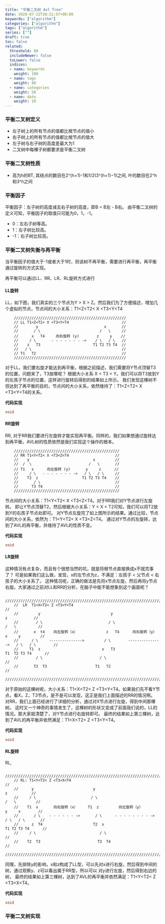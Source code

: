 ```yaml
---
title: "平衡二叉树 Avl Tree"
date: 2020-07-22T10:31:57+08:00
keywords: ["algorithm"]
categories: ["algorithm"]
tags: ["algorithm"]
series: [""]
draft: true
toc: false
related:
  threshold: 80
  includeNewer: false
  toLower: false
  indices:
  - name: keywords
    weight: 100
  - name: tags
    weight: 90
  - name: categories
    weight: 50
  - name: date
    weight: 10
---
```


### 平衡二叉树定义
- 左子树上的所有节点的值都比根节点的值小
- 右子树上的所有节点的值都比根节点的值大
- 左子树与右子树的高度差最大为1
- 二叉树中每棵子树都要求是平衡二叉树

### 平衡二叉树性质
- 高为h的BT, 其结点的数目在2^(h+1)-1和1/2(3^(h+1)−1)之间, 叶的数目在2^h和3^h之间

### 平衡因子
平衡因子：左子树的高度减去右子树的高度，即B = B左 - B右。
由平衡二叉树的定义可知，平衡因子的取值只可能为0，1，-1。

- 0：左右子树等高。
- 1：左子树比较高。
- -1：右子树比较高。

### 平衡二叉树失衡与再平衡
当平衡因子的值大于-1或者大于1时，则该树不再平衡，需要进行再平衡，再平衡通过旋转的方式实现。

再平衡可以通过LL、RR、LR、RL旋转方式进行

#### LL旋转
LL，如下图，我们真实的三个节点为Y > X > Z。然后我们为了方便描述，增加几个虚拟的节点，节点间的大小关系：T1<Z<T2< X <T3<Y<T4
```
    ///////////////////////////////////////////////////
    // LL T1<Z<T2< X <T3<Y<T4                        //
    //        y                              x       //
    //       / \                           /   \     //
    //      x   T4     向右旋转 (y)        z     y    //
    //     / \       - - - - - - - ->    / \   / \   //
    //    z   T3                        T1 T2 T3 T4  //
    //   / \                                         //
    // T1   T2                                       //
    ///////////////////////////////////////////////////
```
对于LL，我们要右旋才能达到再平衡，根据之前描述，我们需要将Y节点顶替T3的位置，问题来了，T3放哪呢？
根据大小关系 X < T3 < Y。我们可以将T3放到Y的左孩子节点的位置，这样进行旋转后得到的结果如上所示。
我们发现这棵树不但达到了再平衡的目的，节点间的大小关系，依然维持了：T1<Z<T2< X <T3<Y<T4的关系。


**代码实现**

```c++
void 

```

#### RR旋转
RR, 对于RR我们要进行左旋转才能实现再平衡。同样的，我们如果想通过旋转达到再平衡，AVL树的性质依然是我们实现这个操作的根本。
```
    ////////////////////////////////////////////////
    // RR T1<Y<T2< X <T3<Z<T4                     //
    //    y                             x         //
    //  /  \                          /   \       //
    // T1   x      向左旋转 (y)       y     z      //
    //     / \   - - - - - - - ->   / \   / \     //
    //    T2  z                    T1 T2 T3 T4    //
    //       / \                                  //
    //      T3 T4                                 //
    ////////////////////////////////////////////////
```
节点间的大小关系：T1<Y<T2< X <T3<Z<T4。对于RR我们对Y节点进行左旋转。
即让Y节点顶替T2，然后根据大小关系：Y < X < T2可知，我们可以将T2放到Y的右孩子节点处即可。
对Y节点左旋完了如上图所示的结果。通过比较，节点间的大小关系，依然为：T1<Y<T2< X <T3<Z<T4。
通过对Y节点的左旋转，达到了AVL的再平衡，并维持了AVL的性质不变。

**代码实现**

```c++
void 

```

#### LR旋转
这种情况有点复杂，而且有个很想当然的坑，就是将根节点直接换成x不就完事了？
可是如果我们这么做，发现，x的左节点为z，不满足：左孩子 < 父节点 < 右孩子的大小关系了。
这种情况呢，正确的做法是先将x节点左旋，然后再将y节点右旋。大家通过之前对LL和RR的分析，在脑子中能不能想象到这个画面呢？
```
    //////////////////////////////////////////////////////////////////////////////////////////
    //  LR  T1<X<T2< Z <T3<Y<T4                                                             //
    //         y                                y                              z            //
    //        / \                              / \                           /   \          //
    //       x  t4    向左旋转（x）             z   T4      向右旋转（y）     　x     y         //
    //      / \     --------------->         / \        --------------->   / \   / \        //
    //     T1  z                            x   T3                        T1  T2 T3 T4      //
    //        / \                          / \                                              //
    //       T2  T3                      T1   T2                                            //
    //////////////////////////////////////////////////////////////////////////////////////////
```
对于原始的这棵树呢，大小关系：T1<X<T2< Z <T3<Y<T4。如果我们先不看Y节点，看X，Z，T3节点，是不是可以发现，这正是我们上面描述的RR的情况啊。
对RR，我们上面已经进行了详细的分析，通过对X节点进行左旋，得到中间那棵树。
这时又一个神奇的事情发生了，这棵树的形状又变成了前面我们说的，LL的情况。那大家就清楚了，对Y节点进行右旋转即可。
最终的结果如上第三棵树，达到了AVL的再平衡并依然满足：T1<X<T2< Z <T3<Y<T4。

**代码实现**

```c++
void 

```

#### RL旋转
RL,
```
    //////////////////////////////////////////////////////////////////////////////////////////
    // RL: T1<Y<T2< Z <T3<X<T4                                                              //
    //      y                           y                                       z           //
    //     / \                         / \                                    /   \         //
    //    T1  x       向右旋转（x）   　T1  z         向左旋转（y）              y     x        //
    //       / \    - - - - - - ->       / \      - - - - - - - - ->        / \   / \       //
    //      z  T4                       T2  x                              T1 T2 T3 T4      //
    //     / \                             / \                                              //
    //    T2  T3                          T3  T4                                            //
    //////////////////////////////////////////////////////////////////////////////////////////
```
同理，先排除y的影响，x和z构成了LL型，可以先对x进行右旋，然后得到中间的树，通过观察y、z可以看出属于RR型，所以可以
对y进行左旋，然后得到右边的树，
最终的结果如上第三棵树，达到了AVL的再平衡并依然满足：T1<Y<T2< Z <T3<X<T4。

**代码实现**

```c++
void 

```


### 平衡二叉树实现
```c++

```